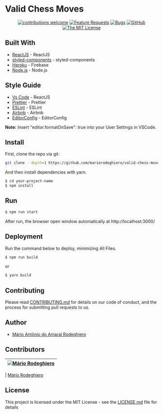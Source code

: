 # Valid Chess Moves

<div align="center">

[![contributions welcome](https://img.shields.io/badge/contributions-welcome-brightgreen.svg?style=flat)](https://github.com/mariorodeghiero/valid-chess-moves/issues)
[![Feature Requests](https://img.shields.io/github/issues/mariorodeghiero/valid-chess-moves/feature-request.svg)](https://github.com/mariorodeghiero/valid-chess-moves/issues?q=is%3Aopen+is%3Aissue+label%3Afeature-request+sort%3Areactions-%2B1-desc)
[![Bugs](https://img.shields.io/github/issues/mariorodeghiero/valid-chess-moves/bug.svg)](https://github.com/mariorodeghiero/valid-chess-moves/issues?utf8=✓&q=is%3Aissue+is%3Aopen+label%3Abug)
[![GitHub](https://img.shields.io/github/tag/mariorodeghiero/valid-chess-moves.svg?style=flat-square)](https://github.com/mariorodeghiero/valid-chess-moves/tags)
[![The MIT License](https://img.shields.io/badge/license-MIT-blue.svg?style=flat-square)](http://opensource.org/licenses/MIT)

</div>

## Built With

- [ReactJS](https://reactjs.org) - ReactJS
- [styled-components](http://styled-components.com/) - styled-components
- [Heroku](https://firebase.google.com/) - Firebase
- [Node.js](https://nodejs.org/en/) - Node.js

## Style Guide

- [Vs Code](https://code.visualstudio.com) - ReactJS
- [Prettier](https://prettier.io) - Prettier
- [ESLint](https://eslint.org) - ESLint
- [Airbnb](https://github.com/airbnb/javascript/tree/master/react) - Airbnb
- [EditorConfig](https://editorconfig.org) - EditorConfig

**Note:** Insert "editor.formatOnSave": true into your User Settings in VSCode.

## Install

First, clone the repo via git:

```bash
git clone --depth=1 https://github.com/mariorodeghiero/valid-chess-moves.git your-project-name
```

And then install dependencies with yarn.

```bash
$ cd your-project-name
$ npm install
```

## Run

```bash
$ npm run start
```

After run, the browser open window automatically at http://localhost:3000/

## Deployment

Run the command below to deploy, minimizing All Files.

```bash
$ npm run build
```

or

```bash
$ yarn build
```

## Contributing

Please read [CONTRIBUTING.md](CONTRIBUTING.md) for details on our code of conduct, and the process for submitting pull requests to us.

## Author

- [Mário Antônio do Amaral Rodeghiero](https://github.com/mariorodeghiero)

## Contributors

| [![Mário Rodeghiero](https://avatars1.githubusercontent.com/u/24671133?s=88&v=4)](https://github.com/mariorodeghiero) |
| --------------------------------------------------------------------------------------------------------------------- |


| [Mário Rodeghiero](https://github.com/mariorodeghiero)

## License

This project is licensed under the MIT License - see the [LICENSE.md](LICENSE.md) file for details
